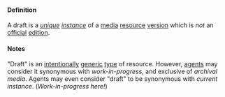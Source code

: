 #### Definition

A draft is a *[unique](https://github.com/gcassel/Modular-Organization-Terminology/blob/master/terms/unique.md) [instance](https://github.com/gcassel/Modular-Organization-Terminology/blob/master/terms/instance.md)* of a [media](https://github.com/gcassel/Modular-Organization-Terminology/blob/master/terms/media.md) [resource](https://github.com/gcassel/Modular-Organization-Terminology/blob/master/terms/resource.md) [version](https://github.com/gcassel/Modular-Organization-Terminology/blob/master/terms/version.md) which is *not* an [official](https://github.com/gcassel/Modular-Organization-Terminology/blob/master/terms/official.md) [edition](https://github.com/gcassel/Modular-Organization-Terminology/blob/master/terms/edition.md). 

#### Notes

"Draft" is an [intentionally](https://github.com/gcassel/Modular-Organization-Terminology/blob/master/terms/intend.md) [generic](https://github.com/gcassel/Modular-Organization-Terminology/blob/master/terms/generic.md) [type](https://github.com/gcassel/Modular-Organization-Terminology/blob/master/terms/type.md) of resource.  However, [agents](https://github.com/gcassel/Modular-Organization-Terminology/blob/master/terms/agent.md) may consider it synonymous with *work-in-progress*, and exclusive of *archival media*.  Agents may even consider "draft" to be synonymous with *current instance*.   (*Work-in-progress here!*)
